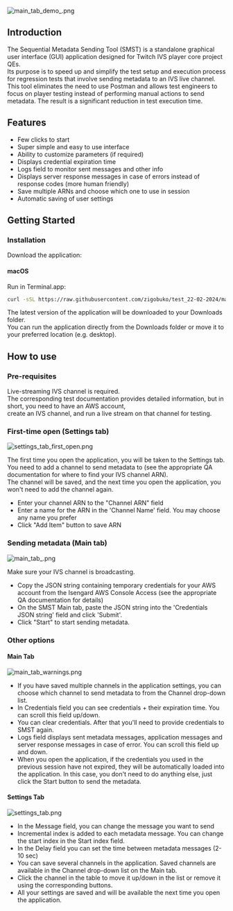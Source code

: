 ![main_tab_demo_.png](images%2Fmain_tab_demo_.png)
## Introduction

The Sequential Metadata Sending Tool (SMST) is a standalone graphical user interface (GUI) application designed for Twitch IVS player core project QEs.  
Its purpose is to speed up and simplify the test setup and execution process for regression tests that involve sending metadata to an IVS live channel.  
This tool eliminates the need to use Postman and allows test engineers to focus on player testing instead of performing manual actions to send metadata. The result is a significant reduction in test execution time.

## Features

- Few clicks to start
- Super simple and easy to use interface
- Ability to customize parameters (if required)
- Displays credential expiration time
- Logs field to monitor sent messages and other info
- Displays server response messages in case of errors instead of response codes (more human friendly)
- Save multiple ARNs and choose which one to use in session
- Automatic saving of user settings

## Getting Started

### Installation

Download the application:

#### macOS

Run in Terminal.app:

```bash
curl -sSL https://raw.githubusercontent.com/zigobuko/test_22-02-2024/main/download_latest_release.sh | bash
```

The latest version of the application will be downloaded to your Downloads folder.  
You can run the application directly from the Downloads folder or move it to your preferred location (e.g. desktop).

## How to use

### Pre-requisites
Live-streaming IVS channel is required.  
The corresponding test documentation provides detailed information, but in short, you need to have an AWS account,  
create an IVS channel, and run a live stream on that channel for testing.

### First-time open (Settings tab)
![settings_tab_first_open.png](images%2Fsettings_tab_first_open.png)

The first time you open the application, you will be taken to the Settings tab.  
You need to add a channel to send metadata to (see the appropriate QA documentation for where to find your IVS channel ARN).  
The channel will be saved, and the next time you open the application, you won't need to add the channel again.

- Enter your channel ARN to the "Channel ARN" field
- Enter a name for the ARN in the 'Channel Name' field. You may choose any name you prefer
- Click "Add Item" button to save ARN

### Sending metadata (Main tab)
![main_tab_.png](images%2Fmain_tab_.png)

Make sure your IVS channel is broadcasting.
- Copy the JSON string containing temporary credentials for your AWS account from the Isengard AWS Console Access (see the appropriate QA documentation for details)
- On the SMST Main tab, paste the JSON string into the 'Credentials JSON string' field and click 'Submit'.
- Click "Start" to start sending metadata.

### Other options

#### Main Tab
![main_tab_warnings.png](images%2Fmain_tab_warnings.png)
- If you have saved multiple channels in the application settings, you can choose which channel to send metadata to from the Channel drop-down list.
- In Credentials field you can see credentials + their expiration time. You can scroll this field up/down.
- You can clear credentials. After that you'll need to provide credentials to SMST again.
- Logs field displays sent metadata messages, application messages and server response messages in case of error. You can scroll this field up and down.
- When you open the application, if the credentials you used in the previous session have not expired, they will be automatically loaded into the application. In this case, you don't need to do anything else, just click the Start button to send the metadata. 

#### Settings Tab
![settings_tab.png](images%2Fsettings_tab.png)
- In the Message field, you can change the message you want to send 
- Incremental index is added to each metadata message. You can change the start index in the Start index field.
- In the Delay field you can set the time between metadata messages (2-10 sec)
- You can save several channels in the application. Saved channels are available in the Channel drop-down list on the Main tab.
- Click the channel in the table to move it up/down in the list or remove it using the corresponding buttons.
- All your settings are saved and will be available the next time you open the application.